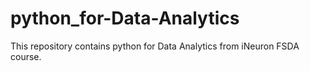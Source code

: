 # python_for-Data-Analytics
This repository contains python for Data Analytics from iNeuron FSDA course.
